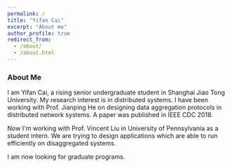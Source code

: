 ```yaml
---
permalink: /
title: "Yifan Cai"
excerpt: "About me"
author_profile: true
redirect_from: 
  - /about/
  - /about.html
---
```


### About Me

I am Yifan Cai, a rising senior undergraduate student in Shanghai Jiao Tong University. My research interest is in distributed systems. I have been working with Prof. Jianping He on designing data aggregation protocols in distributed network systems. A paper was published in IEEE CDC 2018. 

Now I'm working with Prof. Vincent Liu in University of Pennsylvania as a student intern. We are trying to design applications which are able to run efficiently on disaggregated systems.

I am now looking for graduate programs. 